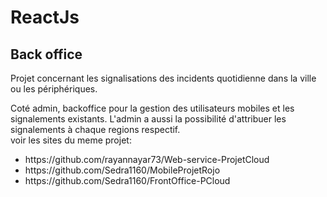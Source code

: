 # ReactJs
## Back office
Projet concernant les signalisations des incidents quotidienne dans la ville ou les périphériques.

Coté admin, backoffice pour la gestion des utilisateurs mobiles et les signalements existants.
L'admin a aussi la possibilité d'attribuer les signalements à chaque regions respectif.
</br>
voir les sites du meme projet:
<ul>
<li>https://github.com/rayannayar73/Web-service-ProjetCloud</li>
<li>https://github.com/Sedra1160/MobileProjetRojo</li>
<li>https://github.com/Sedra1160/FrontOffice-PCloud</li>
</ul>
